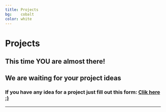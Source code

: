 ```yaml
---
title: Projects
bg:    cobalt
color: white
---
```

# Projects

## This time YOU are almost there!

## We are waiting for your project ideas  

### If you have any idea for a project just fill out this form: [Clik here :)](https://forms.gle/nNJf3wgb6coJk4ZE9)

---